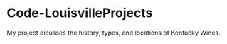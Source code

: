 # Code-LouisvilleProjects

My project dicusses the history, types, and locations of Kentucky Wines.  